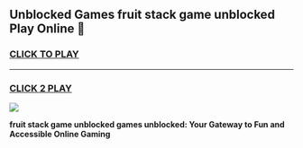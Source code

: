 
## Unblocked Games fruit stack game unblocked Play Online 👋
<h3>
<a href="https://news.freeplayer.one?title=fruit_stack_game_unblocked&ref=17F">CLICK TO PLAY</a></h3>
<hr>

<h3>
<a href="https://news.freeplayer.one?title=fruit_stack_game_unblocked&ref=17F">CLICK 2 PLAY</a>
  
</h3>

<a href="https://news.freeplayer.one?title=fruit_stack_game_unblocked&ref=17F/"><img src="https://clearcache.store/games.png"></a>


**fruit stack game unblocked games unblocked: Your Gateway to Fun and Accessible Online Gaming**
